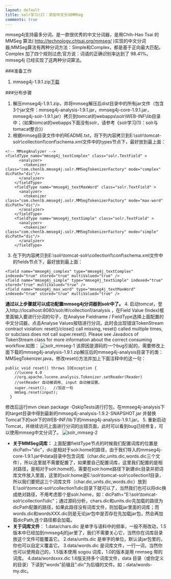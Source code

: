 ```yaml
---
layout: default
title: solr学习(2)：添加中文分词MMSeg
comments: true
---
```



 mmseg4j支持最多分词，是一款很优秀的中文分词器，是用Chih-Hao Tsai 的 MMSeg 算法( http://technology.chtsai.org/mmseg/ )实现的中文分词器;MMSeg算法有两种分词方法：Simple和Complex，都是基于正向最大匹配。Complex 加了四个规则过虑;官方说：词语的正确识别率达到了 98.41%。mmseg4j 已经实现了这两种分词算法。

###准备工作

1. mmseg4j-1.9.1.zip[下载](https://code.google.com/p/mmseg4j/downloads/list)

###分布步骤

1. 解压mmseg4j-1.9.1.zip，并将mmseg解压后dist目录中的所有jar文件（包含3个jar文件：mmseg4j-analysis-1.9.1.jar，mmseg4j-core-1.9.1.jar，mmseg4j-solr-1.9.1.jar）拷贝到tomcat的webapps\solr\WEB-INF\lib目录中；（如果tomcat的webapps下面没有solr，请参考《solr学习(1)：solr与tomacat整合》）
2. 根据mmseg目录文件中的README.txt，将下列内容拷贝到E:\solr\tomcat-solr\collection1\conf\schema.xml文件中的types节点下，最好放到最上面：
```
<!-- MMsegAnalyzer -->
<fieldType name="mmseg4j_textComplex" class="solr.TextField" >
      <analyzer>
        <tokenizer class="com.chenlb.mmseg4j.solr.MMSegTokenizerFactory" mode="complex" dicPath="dic"/>
      </analyzer>
    </fieldType>
	<fieldType name="mmseg4j_textMaxWord" class="solr.TextField" >
      <analyzer>
        <tokenizer class="com.chenlb.mmseg4j.solr.MMSegTokenizerFactory" mode="max-word" dicPath="dic"/>
      </analyzer>
    </fieldType>
	<fieldType name="mmseg4j_textSimple" class="solr.TextField" >
      <analyzer>
        <tokenizer class="com.chenlb.mmseg4j.solr.MMSegTokenizerFactory" mode="simple" dicPath="dic"/>
      </analyzer>
    </fieldType>
```
3. 在下列内容拷贝到E:\solr\tomcat-solr\collection1\conf\schema.xml文件中的fields节点下，最好放到最上面：
```
<field name="mmseg4j_complex" type="mmseg4j_textComplex" indexed="true" stored="true" multiValued="true" />
<field name="mmseg4j_simple" type="mmseg4j_textSimple" indexed="true" stored="true" multiValued="true" />
<field name="mmseg4j_max_word" type="mmseg4j_textMaxWord" indexed="true" stored="true" multiValued="true" /> 
```
**通过以上步骤就可以成功配置mmseg4j分词器到solr中了。**
4. 启动tomcat，登入http://localhost:8080/solr/#/collection1/analysis ，在Field Value (Index)框里面输入要进行分词的句子，在Analyse Fieldname / FieldType选择上面配置的中文分词器，点击Analyse Values按钮进行分词，此时会出现错误TokenStream contract violation: reset()/close() call missing, reset() called multiple times, or subclass does not call super.reset(). Please see Javadocs of TokenStream class for more information about the correct consuming workflow.如图：
![solr_mmseg-1](http://d.picphotos.baidu.com/album/s%3D1100%3Bq%3D90/sign=232c254a553d26972ad30c5c65cb898a/a71ea8d3fd1f413414ca1dfe211f95cad0c85eb4.jpg)
该原因是源码的一个bug引起的，需要修改上面下载的mmseg4j-analysis-1.9.1.zip解压后的mmseg4j-analysis目录下的类：MMSegTokenizer.java，修改reset()方法并加上下面注释中的这一句：
```
public void reset() throws IOException {
    //lucene 4.0
    //org.apache.lucene.analysis.Tokenizer.setReader(Reader)
    //setReader 自动被调用, input 自动被设置。
    super.reset();   //加这一句
    mmSeg.reset(input);
  }
```
修改后运行mvn clean package -DskipTests进行打包，在mmseg4j-analysis下的target目录中得到最新的mmseg4j-analysis-1.9.2-SNAPSHOT.jar 并替换Tomcat下的solr下的WEB-INF/lib下的mmseg4j-analysis-1.9.1.jar。
5. 重新启动Tomcat，并继续访问上面进行分词的出错页面，此时可以看到bug已经修复，可以使用mmseg中文分词了。
![solr_mmseg-2](http://a.picphotos.baidu.com/album/s%3D1100%3Bq%3D90/sign=e9760c8fbc0e7bec27da07e01f1e8249/42a98226cffc1e175af594b14e90f603728de9ec.jpg)

* **关于MMSeg词库：**
上面配置fieldType节点的时候我们配置词库的位置是dicPath="dic"，dic是相对于solr.home的路径，由于我们导入的mmseg4j-core-1.9.1.jar中data目录中包含词库（char.dic,units.dic,words.dic三个文件），所以这里就不需要配置了，如果要自己配置词库，这里我们配置的是相对路径，是相对于solr.home的，需要在solr.home路径下新建dic目录并把词库文件放入里面，这里的solr.home是E:\solr\tomcat-solr\collection1目录，所以我们要把这三个词库文件（char.dic,units.dic,words.dic）放到E:\solr\tomcat-solr\collection1\dic目录下就可以了，当然我们也可以将dic换成绝对路径，不用考虑那个是solr.home，如：dicPath="E:\solr\tomcat-solr\collection1\dic"；通过源码分析，chars.dic和units.dic先加载的路径为dicPath配置的路径，如果此路径没有词库文件，则加载jar里面的词库；而words.dic和wordsXXX.dic则是无论jar包中是否存在先加载jar包，然会再加载dicPath,连个路径都会加载。
* **关于词库文件**：
1.data/chars.dic 是单字与语料中的频率，一般不用改动，1.5版本中已经加到mmseg4j的jar里了，我们不需要关心它，当然你在词库目录放这个文件可能覆盖它。
2.data/units.dic 是单字的单位，默认读jar包里的，你也可以自定义覆盖它。
3.data/words.dic 是词库文件，一行一词，当然你也可以使用自己的，1.5版本使用 sogou 词库，1.0的版本是用 rmmseg 带的词库。
4.data/wordsxxx.dic 1.6版支持多个词库文件，data 目录（或你定义的目录）下读到"words"前缀且".dic"为后缀的文件。如：data/words-my.dic。
